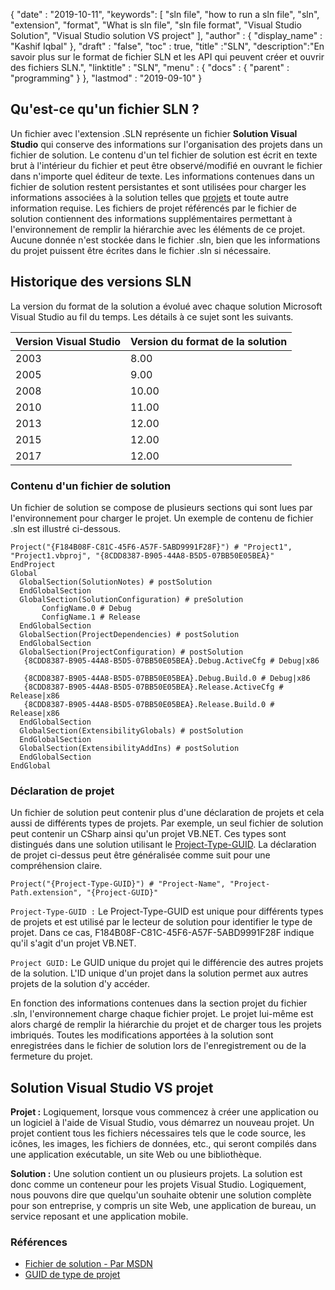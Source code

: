 {
  "date" : "2019-10-11",
   "keywords": [ "sln file", "how to run a sln file", "sln", "extension", "format", "What is sln file", "sln file format", "Visual Studio Solution", "Visual Studio solution VS project" ],
  "author" : {
    "display_name" : "Kashif Iqbal"
},
  "draft" : "false",
  "toc" : true,
  "title" :"SLN",
  "description":"En savoir plus sur le format de fichier SLN et les API qui peuvent créer et ouvrir des fichiers SLN.",
  "linktitle" : "SLN",
  "menu" : {
    "docs" : {
      "parent" : "programming"
}
},
  "lastmod" : "2019-09-10"
}

## Qu'est-ce qu'un fichier SLN ?
Un fichier avec l'extension .SLN représente un fichier **Solution Visual Studio** qui conserve des informations sur l'organisation des projets dans un fichier de solution. Le contenu d'un tel fichier de solution est écrit en texte brut à l'intérieur du fichier et peut être observé/modifié en ouvrant le fichier dans n'importe quel éditeur de texte. Les informations contenues dans un fichier de solution restent persistantes et sont utilisées pour charger les informations associées à la solution telles que [projets](/fr/programmation/csproj/) et toute autre information requise. Les fichiers de projet référencés par le fichier de solution contiennent des informations supplémentaires permettant à l'environnement de remplir la hiérarchie avec les éléments de ce projet. Aucune donnée n'est stockée dans le fichier .sln, bien que les informations du projet puissent être écrites dans le fichier .sln si nécessaire.

## **Historique des versions SLN** ##

La version du format de la solution a évolué avec chaque solution Microsoft Visual Studio au fil du temps. Les détails à ce sujet sont les suivants.


|Version Visual Studio|Version du format de la solution
---|---|
|2003|8.00
|2005|9.00
|2008|10.00
|2010|11.00
|2013|12.00
|2015|12.00
|2017|12.00

### **Contenu d'un fichier de solution** ###

Un fichier de solution se compose de plusieurs sections qui sont lues par l'environnement pour charger le projet. Un exemple de contenu de fichier .sln est illustré ci-dessous.

```
Project("{F184B08F-C81C-45F6-A57F-5ABD9991F28F}") # "Project1", "Project1.vbproj", "{8CDD8387-B905-44A8-B5D5-07BB50E05BEA}"  
EndProject  
Global  
  GlobalSection(SolutionNotes) # postSolution  
  EndGlobalSection  
  GlobalSection(SolutionConfiguration) # preSolution  
       ConfigName.0 # Debug  
       ConfigName.1 # Release  
  EndGlobalSection  
  GlobalSection(ProjectDependencies) # postSolution  
  EndGlobalSection  
  GlobalSection(ProjectConfiguration) # postSolution  
   {8CDD8387-B905-44A8-B5D5-07BB50E05BEA}.Debug.ActiveCfg # Debug|x86  
   {8CDD8387-B905-44A8-B5D5-07BB50E05BEA}.Debug.Build.0 # Debug|x86  
   {8CDD8387-B905-44A8-B5D5-07BB50E05BEA}.Release.ActiveCfg # Release|x86  
   {8CDD8387-B905-44A8-B5D5-07BB50E05BEA}.Release.Build.0 # Release|x86  
  EndGlobalSection  
  GlobalSection(ExtensibilityGlobals) # postSolution  
  EndGlobalSection  
  GlobalSection(ExtensibilityAddIns) # postSolution  
  EndGlobalSection  
EndGlobal
```

### **Déclaration de projet** ###

Un fichier de solution peut contenir plus d'une déclaration de projets et cela aussi de différents types de projets. Par exemple, un seul fichier de solution peut contenir un CSharp ainsi qu'un projet VB.NET. Ces types sont distingués dans une solution utilisant le [Project-Type-GUID](https://www.codeproject.com/Reference/720512/List-of-Visual-Studio-Project-Type-GUIDs). La déclaration de projet ci-dessus peut être généralisée comme suit pour une compréhension claire.

```
Project("{Project-Type-GUID}") # "Project-Name", "Project-Path.extension", "{Project-GUID}"
```

`Project-Type-GUID :` Le Project-Type-GUID est unique pour différents types de projets et est utilisé par le lecteur de solution pour identifier le type de projet. Dans ce cas, F184B08F-C81C-45F6-A57F-5ABD9991F28F indique qu'il s'agit d'un projet VB.NET.

`Project GUID:` Le GUID unique du projet qui le différencie des autres projets de la solution. L'ID unique d'un projet dans la solution permet aux autres projets de la solution d'y accéder.

En fonction des informations contenues dans la section projet du fichier .sln, l'environnement charge chaque fichier projet. Le projet lui-même est alors chargé de remplir la hiérarchie du projet et de charger tous les projets imbriqués. Toutes les modifications apportées à la solution sont enregistrées dans le fichier de solution lors de l'enregistrement ou de la fermeture du projet.

## Solution Visual Studio VS projet

**Projet :** Logiquement, lorsque vous commencez à créer une application ou un logiciel à l'aide de Visual Studio, vous démarrez un nouveau projet. Un projet contient tous les fichiers nécessaires tels que le code source, les icônes, les images, les fichiers de données, etc., qui seront compilés dans une application exécutable, un site Web ou une bibliothèque.

**Solution :** Une solution contient un ou plusieurs projets. La solution est donc comme un conteneur pour les projets Visual Studio. Logiquement, nous pouvons dire que quelqu'un souhaite obtenir une solution complète pour son entreprise, y compris un site Web, une application de bureau, un service reposant et une application mobile.

### **Références** ###

* [Fichier de solution - Par MSDN](https://learn.microsoft.com/en-us/visualstudio/extensibility/internals/solution-dot-sln-file?view#vs-2017)
* [GUID de type de projet](https://www.codeproject.com/Reference/720512/List-of-Visual-Studio-Project-Type-GUIDs)

